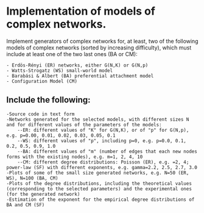 # Implementation of models of complex networks.

Implement generators of complex networks for, at least, two of the following models of complex networks (sorted by increasing difficulty), which must include at least one of the two last ones (BA or CM):

    - Erdös-Rényi (ER) networks, either G(N,K) or G(N,p)
    - Watts-Strogatz (WS) small-world model
    - Barabási & Albert (BA) preferential attachment model
    - Configuration Model (CM)
    
## Include the following:

    -Source code in text form
    -Networks generated for the selected models, with different sizes N and for different values of the parameters of the models:
        --ER: different values of "K" for G(N,K), or of "p" for G(N,p), e.g. p=0.00, 0.01, 0.02, 0.03, 0.05, 0.1
        --WS: different values of "p", including p=0, e.g. p=0.0, 0.1, 0.2, 0.5, 0.9, 1.0
        --BA: different values of "m" (number of edges that each new nodes forms with the existing nodes), e.g. m=1, 2, 4, 10
        --CM: different degree distributions: Poisson (ER), e.g. =2, 4; power-law (SF) with different exponents, e.g. gamma=2.2, 2.5, 2.7, 3.0
    -Plots of some of the small size generated networks, e.g. N=50 (ER, WS), N=100 (BA, CM)
    -Plots of the degree distributions, including the theoretical values (corresponding to the selected parameters) and the experimental ones (for the generated network)
    -Estimation of the exponent for the empirical degree distributions of BA and CM (SF)
